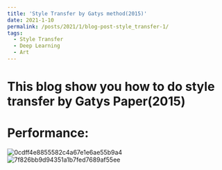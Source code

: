 ```yaml
---
title: 'Style Transfer by Gatys method(2015)'
date: 2021-1-10
permalink: /posts/2021/1/blog-post-style_transfer-1/
tags:
  - Style Transfer
  - Deep Learning
  - Art
---
```


This blog show you how to do style transfer by Gatys Paper(2015)
======

Performance:
======
![0cdff4e8855582c4a67e1e6ae55b9a4](https://user-images.githubusercontent.com/48281792/155901279-c6931a61-be4b-4ead-82bc-6713e5acbc87.jpg)
![7f826bb9d94351a1b7fed7689af55ee](https://user-images.githubusercontent.com/48281792/155901280-8db86a16-e33d-4ad4-a74f-e050bd169561.jpg)




